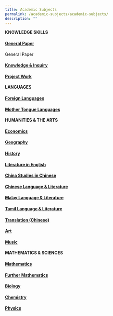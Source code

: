 ```yaml
---
title: Academic Subjects
permalink: /academic-subjects/academic-subjects/
description: ""
---
```

**KNOWLEDGE SKILLS**
<a href="link"><h4>General Paper</h4></a>General Paper
<a href="link"><h4>Knowledge & Inquiry</h4></a>
<a href="link"><h4>Project Work</h4></a>


**LANGUAGES**
<a href="link"><h4>Foreign Languages</h4></a>
<a href="link"><h4>Mother Tongue Languages</h4></a>


**HUMANITIES & THE ARTS**
<a href="link"><h4>Economics</h4></a>
<a href="link"><h4>Geography</h4></a>
<a href="link"><h4>History</h4></a>
<a href="link"><h4>Literature in English</h4></a>
<a href="link"><h4>China Studies in Chinese</h4></a>
<a href="link"><h4>Chinese Language & Literature</h4></a>
<a href="link"><h4>Malay Language & Literature</h4></a>
<a href="link"><h4>Tamil Language & Literature</h4></a>
<a href="link"><h4>Translation (Chinese)</h4></a>
<a href="link"><h4>Art</h4></a>
<a href="link"><h4>Music</h4></a>

**MATHEMATICS & SCIENCES**
<a href="/academic-subjects/Mathematics-and-Sciences/mathematics/"><h4>Mathematics</h4></a>
<a href="/academic-subjects/Mathematics-and-Sciences/further-mathematics/"><h4>Further Mathematics</h4></a>
<a href="/academic-subjects/Mathematics-and-Sciences/biology/"><h4>Biology</h4></a>
<a href="/academic-subjects/Mathematics-and-Sciences/chemistry/"><h4>Chemistry</h4></a>
<a href="/academic-subjects/Mathematics-and-Sciences/physics/"><h4>Physics</h4></a>